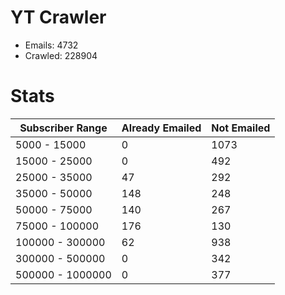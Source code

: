 # YT Crawler
- Emails: 4732
- Crawled: 228904

# Stats
| Subscriber Range  | Already Emailed | Not Emailed |
|-------|-------|-------|
| 5000 - 15000 | 0 | 1073 |
| 15000 - 25000 | 0 | 492 |
| 25000 - 35000 | 47 | 292 |
| 35000 - 50000 | 148 | 248 |
| 50000 - 75000 | 140 | 267 |
| 75000 - 100000 | 176 | 130 |
| 100000 - 300000 | 62 | 938 |
| 300000 - 500000 | 0 | 342 |
| 500000 - 1000000 | 0 | 377 |
